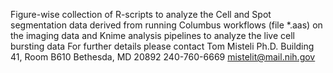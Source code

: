 Figure-wise collection of R-scripts to analyze the Cell and Spot segmentation data derived from running Columbus workflows (file *.aas) on the imaging data and Knime analysis pipelines to analyze the live cell bursting data
For further details please contact Tom Misteli Ph.D. Building 41, Room B610 Bethesda, MD 20892 240-760-6669 mistelit@mail.nih.gov


